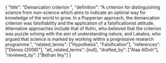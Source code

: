 {
    "title": "Demarcation criterion ",
    "definition": "A criterion for distinguishing science from non-science which aims to indicate an optimal way for knowledge of the world to grow. In a Popperian approach, the demarcation criterion was falsifiability and the application of a falsificationist attitude. Alternative approaches include that of Kuhn, who believed that the criterion was puzzle solving with the aim of understanding nature, and Lakatos, who argued that science is marked by working within a progressive research programme.",
    "related_terms": ["Hypothesis", "Falsification"],
    "references": ["Dienes (2008)"],
    "alt_related_terms": [null],
    "drafted_by": ["Alaa AlDoh"],
    "reviewed_by": ["Bethan Iley"]
  }
